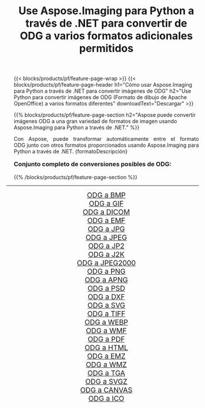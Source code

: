 ﻿---
title: Use Aspose.Imaging para Python a través de .NET para convertir de ODG a varios formatos adicionales permitidos 
weight: 3920
url: /es/python-net/conversion/from/odg/ 
lang: es
langdirlevel: 2
locales: zh-hans,ja,it,ru,de,es,fr,nl,id,lt,pl,pt,vi,tr,ko,zh-hant,ar,hi,th,sv,cs,uk,he
description: Puede transformar rápidamente de ODG(Formato de dibujo de Apache OpenOffice) a varios formatos usando Aspose.Imaging para Python a través de .NET.
---

{{< blocks/products/pf/feature-page-wrap >}}
{{< blocks/products/pf/feature-page-header h1="Cómo usar Aspose.Imaging para Python a través de .NET para convertir imágenes de ODG" h2="Use Python para convertir imágenes de ODG (Formato de dibujo de Apache OpenOffice) a varios formatos diferentes" downloadText="Descargar" >}}


{{% blocks/products/pf/feature-page-section  h2="Aspose puede convertir imágenes ODG a una gran variedad de formatos de imagen usando Aspose.Imaging para Python a través de .NET." %}}
<p align=justify>Con Aspose, puede transformar automáticamente entre el formato ODG junto con otros formatos proporcionados usando Aspose.Imaging para Python a través de .NET. {formatoDescripción}</p>
<h3 style="margin-top:16px;">
Conjunto completo de conversiones posibles de ODG:
</h3>
{{% /blocks/products/pf/feature-page-section %}}
<div class="container-fluid productfamilypage bg-gray">
    <div class="convertypes bg-gray agp-content section">
        <div class="container">
		<hr style="margin-left:-20px;"/>
		<div class="row other-converters" style="gap: 10px;font-size: 19px;text-align:center;">
		    <div class='col-md-3 other-converter remove-lp remove-rp'><a href="/imaging/es/python-net/conversion/odg-to-bmp/" style="padding:15px;">ODG a BMP</a></div><div class='col-md-3 other-converter remove-lp remove-rp'><a href="/imaging/es/python-net/conversion/odg-to-gif/" style="padding:15px;">ODG a GIF</a></div><div class='col-md-3 other-converter remove-lp remove-rp'><a href="/imaging/es/python-net/conversion/odg-to-dicom/" style="padding:15px;">ODG a DICOM</a></div><div class='col-md-3 other-converter remove-lp remove-rp'><a href="/imaging/es/python-net/conversion/odg-to-emf/" style="padding:15px;">ODG a EMF</a></div><div class='col-md-3 other-converter remove-lp remove-rp'><a href="/imaging/es/python-net/conversion/odg-to-jpg/" style="padding:15px;">ODG a JPG</a></div><div class='col-md-3 other-converter remove-lp remove-rp'><a href="/imaging/es/python-net/conversion/odg-to-jpeg/" style="padding:15px;">ODG a JPEG</a></div><div class='col-md-3 other-converter remove-lp remove-rp'><a href="/imaging/es/python-net/conversion/odg-to-jp2/" style="padding:15px;">ODG a JP2</a></div><div class='col-md-3 other-converter remove-lp remove-rp'><a href="/imaging/es/python-net/conversion/odg-to-j2k/" style="padding:15px;">ODG a J2K</a></div><div class='col-md-3 other-converter remove-lp remove-rp'><a href="/imaging/es/python-net/conversion/odg-to-jpeg2000/" style="padding:15px;">ODG a JPEG2000</a></div><div class='col-md-3 other-converter remove-lp remove-rp'><a href="/imaging/es/python-net/conversion/odg-to-png/" style="padding:15px;">ODG a PNG</a></div><div class='col-md-3 other-converter remove-lp remove-rp'><a href="/imaging/es/python-net/conversion/odg-to-apng/" style="padding:15px;">ODG a APNG</a></div><div class='col-md-3 other-converter remove-lp remove-rp'><a href="/imaging/es/python-net/conversion/odg-to-psd/" style="padding:15px;">ODG a PSD</a></div><div class='col-md-3 other-converter remove-lp remove-rp'><a href="/imaging/es/python-net/conversion/odg-to-dxf/" style="padding:15px;">ODG a DXF</a></div><div class='col-md-3 other-converter remove-lp remove-rp'><a href="/imaging/es/python-net/conversion/odg-to-svg/" style="padding:15px;">ODG a SVG</a></div><div class='col-md-3 other-converter remove-lp remove-rp'><a href="/imaging/es/python-net/conversion/odg-to-tiff/" style="padding:15px;">ODG a TIFF</a></div><div class='col-md-3 other-converter remove-lp remove-rp'><a href="/imaging/es/python-net/conversion/odg-to-webp/" style="padding:15px;">ODG a WEBP</a></div><div class='col-md-3 other-converter remove-lp remove-rp'><a href="/imaging/es/python-net/conversion/odg-to-wmf/" style="padding:15px;">ODG a WMF</a></div><div class='col-md-3 other-converter remove-lp remove-rp'><a href="/imaging/es/python-net/conversion/odg-to-pdf/" style="padding:15px;">ODG a PDF</a></div><div class='col-md-3 other-converter remove-lp remove-rp'><a href="/imaging/es/python-net/conversion/odg-to-html/" style="padding:15px;">ODG a HTML</a></div><div class='col-md-3 other-converter remove-lp remove-rp'><a href="/imaging/es/python-net/conversion/odg-to-emz/" style="padding:15px;">ODG a EMZ</a></div><div class='col-md-3 other-converter remove-lp remove-rp'><a href="/imaging/es/python-net/conversion/odg-to-wmz/" style="padding:15px;">ODG a WMZ</a></div><div class='col-md-3 other-converter remove-lp remove-rp'><a href="/imaging/es/python-net/conversion/odg-to-tga/" style="padding:15px;">ODG a TGA</a></div><div class='col-md-3 other-converter remove-lp remove-rp'><a href="/imaging/es/python-net/conversion/odg-to-svgz/" style="padding:15px;">ODG a SVGZ</a></div><div class='col-md-3 other-converter remove-lp remove-rp'><a href="/imaging/es/python-net/conversion/odg-to-canvas/" style="padding:15px;">ODG a CANVAS</a></div><div class='col-md-3 other-converter remove-lp remove-rp'><a href="/imaging/es/python-net/conversion/odg-to-ico/" style="padding:15px;">ODG a ICO</a></div>
                </div>
        </div>
    </div>
</div>
<br/>

